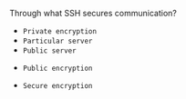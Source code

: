 Through what SSH secures communication?
* `Private encryption`
* `Particular server`
* `Public server`
+ `Public encryption`
* `Secure encryption`
